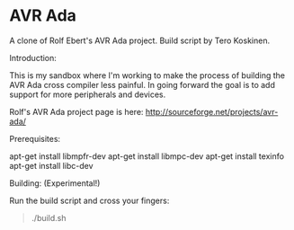 # AVR Ada
A clone of Rolf Ebert's AVR Ada project. Build script by Tero Koskinen.

Introduction:

This is my sandbox where I'm working to make the process of building the AVR Ada cross compiler
less painful. In going forward the goal is to add support for more peripherals and devices.

Rolf's AVR Ada project page is here: http://sourceforge.net/projects/avr-ada/


Prerequisites:

apt-get install libmpfr-dev
apt-get install libmpc-dev
apt-get install texinfo
apt-get install libc-dev

Building: (Experimental!)

Run the build script and cross your fingers:

> ./build.sh
